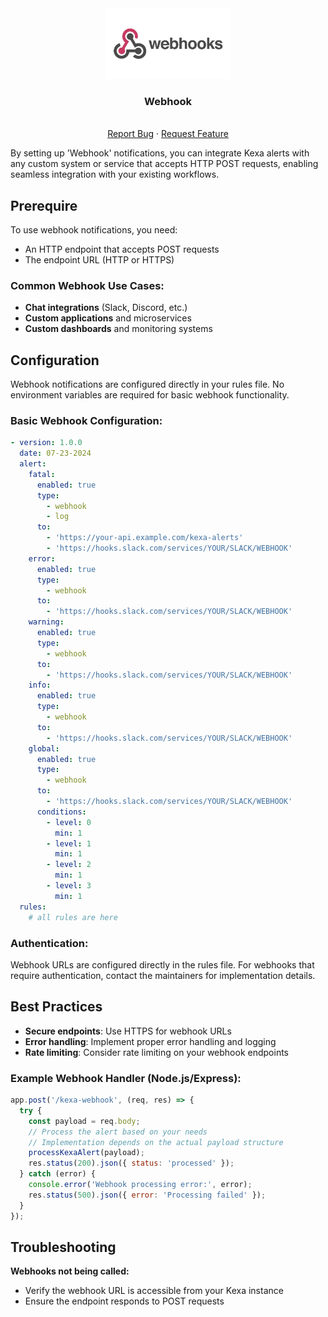 <div align="center">
    <a href="https://www.kexa.io/modules">
        <img src="../../images/webhook-logo.png" alt="Logo" width="200"/>
    </a>
</div>

<h3 align="center">Webhook</h3>

<div>
  <p align="center">
    <br />
    <a href="https://github.com/4urcloud/Kexa/issues">Report Bug</a>
    ·
    <a href="https://github.com/4urcloud/Kexa/issues">Request Feature</a>
  </p>
</div>

By setting up 'Webhook' notifications, you can integrate Kexa alerts with any custom system or service that accepts HTTP POST requests, enabling seamless integration with your existing workflows.

## Prerequire

To use webhook notifications, you need:

- An HTTP endpoint that accepts POST requests
- The endpoint URL (HTTP or HTTPS)

### Common Webhook Use Cases:

- **Chat integrations** (Slack, Discord, etc.)
- **Custom applications** and microservices
- **Custom dashboards** and monitoring systems

## Configuration

Webhook notifications are configured directly in your rules file. No environment variables are required for basic webhook functionality.

### Basic Webhook Configuration:

```yaml
- version: 1.0.0
  date: 07-23-2024
  alert:
    fatal:
      enabled: true
      type: 
        - webhook
        - log   
      to:
        - 'https://your-api.example.com/kexa-alerts'
        - 'https://hooks.slack.com/services/YOUR/SLACK/WEBHOOK'
    error:
      enabled: true
      type: 
        - webhook
      to: 
        - 'https://hooks.slack.com/services/YOUR/SLACK/WEBHOOK'
    warning:
      enabled: true
      type: 
        - webhook
      to:
        - 'https://hooks.slack.com/services/YOUR/SLACK/WEBHOOK'
    info:
      enabled: true
      type: 
        - webhook
      to: 
        - 'https://hooks.slack.com/services/YOUR/SLACK/WEBHOOK'
    global:
      enabled: true
      type: 
        - webhook
      to: 
        - 'https://hooks.slack.com/services/YOUR/SLACK/WEBHOOK'
      conditions:
        - level: 0
          min: 1
        - level: 1
          min: 1
        - level: 2
          min: 1
        - level: 3
          min: 1
  rules:
    # all rules are here
```

### Authentication:

Webhook URLs are configured directly in the rules file. For webhooks that require authentication, contact the maintainers for implementation details.

## Best Practices

- **Secure endpoints**: Use HTTPS for webhook URLs
- **Error handling**: Implement proper error handling and logging
- **Rate limiting**: Consider rate limiting on your webhook endpoints

### Example Webhook Handler (Node.js/Express):

```javascript
app.post('/kexa-webhook', (req, res) => {
  try {
    const payload = req.body;
    // Process the alert based on your needs
    // Implementation depends on the actual payload structure
    processKexaAlert(payload);
    res.status(200).json({ status: 'processed' });
  } catch (error) {
    console.error('Webhook processing error:', error);
    res.status(500).json({ error: 'Processing failed' });
  }
});
```

## Troubleshooting

**Webhooks not being called:**
- Verify the webhook URL is accessible from your Kexa instance
- Ensure the endpoint responds to POST requests